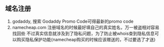 ## 域名注册

1. godaddy, 搜索 Godaddy Promo Code可得最新的promo code
2. namecheap.com 注册域名的时候最好填自己的真实姓名，万一被盗相对容易找回些
不过真实信息就涉及到了隐私问题，为了防止被whois查到隐私信息可以购买隐私保护功能(namecheap购买的时候应该赠送的，不过要选了才送)